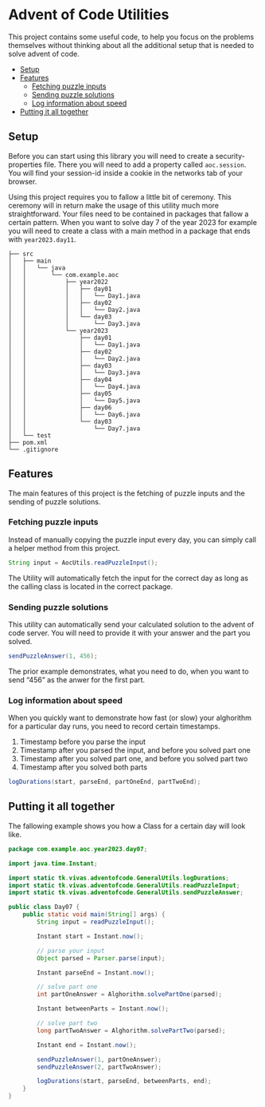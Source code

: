 # Advent of Code Utilities
This project contains some useful code, to help you focus on the problems themselves without thinking about all the additional setup that is needed to solve advent of code.

- [Setup](#setup)
- [Features](#features)
	- [Fetching puzzle inputs](#input)
	- [Sending puzzle solutions](#output)
  - [Log information about speed](#performance)
- [Putting it all together](#conclusion)

<a name="setup"></a>
## Setup
Before you can start using this library you will need to create a security-properties file. 
There you will need to add a property called `aoc.session`. 
You will find your session-id inside a cookie in the networks tab of your browser.

Using this project requires you to fallow a little bit of ceremony. This ceremony will in return make the usage of this utility much more straightforward.
Your files need to be contained in packages that fallow a certain pattern.
When you want to solve day 7 of the year 2023 for example you will need to create a class with a main method in a package that ends with `year2023.day11`.

```
├── src
│   ├── main
│   │   └── java
│   │       └── com.example.aoc
│   │           ├── year2022
│   │           │   ├── day01
│   │           │   │   └── Day1.java
│   │           │   ├── day02
│   │           │   │   └── Day2.java
│   │           │   └── day03
│   │           │       └── Day3.java
│   │           └── year2023
│   │               ├── day01
│   │               │   └── Day1.java
│   │               ├── day02
│   │               │   └── Day2.java
│   │               ├── day03
│   │               │   └── Day3.java
│   │               ├── day04
│   │               │   └── Day4.java
│   │               ├── day05
│   │               │   └── Day5.java
│   │               ├── day06
│   │               │   └── Day6.java
│   │               └── day03
│   │                   └── Day7.java
│   └── test
├── pom.xml 
└── .gitignore
```

<a name="features"></a>
## Features
The main features of this project is the fetching of puzzle inputs and the sending of puzzle solutions.

<a name="input"></a>
### Fetching puzzle inputs
Instead of manually copying the puzzle input every day, you can simply call a helper method from this project.
```java
String input = AocUtils.readPuzzleInput();
```
The Utility will automatically fetch the input for the correct day as long as the calling class is located in the correct package.

<a name="output"></a>
### Sending puzzle solutions
This utility can automatically send your calculated solution to the advent of code server. You will need to provide it with your answer and the part you solved.
```java
sendPuzzleAnswer(1, 456);
```
The prior example demonstrates, what you need to do, when you want to send “456” as the anwer for the first part.

<a name="performance"></a>
### Log information about speed
When you quickly want to demonstrate how fast (or slow) your alghorithm for a particular day runs, you need to record certain timestamps.
1. Timestamp before you parse the input
2. Timestamp after you parsed the input, and before you solved part one
3. Timestamp after you solved part one, and before you solved part two
4. Timestamp after you solved both parts

```java
logDurations(start, parseEnd, partOneEnd, partTwoEnd);
```

<a name="conclusion"></a>
## Putting it all together
The fallowing example shows you how a Class for a certain day will look like.
```java
package com.example.aoc.year2023.day07;

import java.time.Instant;

import static tk.vivas.adventofcode.GeneralUtils.logDurations;
import static tk.vivas.adventofcode.GeneralUtils.readPuzzleInput;
import static tk.vivas.adventofcode.GeneralUtils.sendPuzzleAnswer;

public class Day07 {
    public static void main(String[] args) {
        String input = readPuzzleInput();

        Instant start = Instant.now();

        // parse your input
        Object parsed = Parser.parse(input);

        Instant parseEnd = Instant.now();

        // solve part one
        int partOneAnswer = Alghorithm.solvePartOne(parsed);

        Instant betweenParts = Instant.now();

        // solve part two
        long partTwoAnswer = Alghorithm.solvePartTwo(parsed);

        Instant end = Instant.now();

        sendPuzzleAnswer(1, partOneAnswer);
        sendPuzzleAnswer(2, partTwoAnswer);

        logDurations(start, parseEnd, betweenParts, end);
    }
}
```
